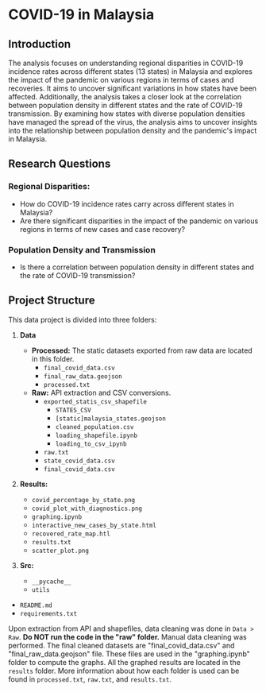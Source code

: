 # COVID-19 in Malaysia

## Introduction
The analysis focuses on understanding regional disparities in COVID-19 incidence rates across different states (13 states) in Malaysia and explores the impact of the pandemic on various regions in terms of cases and recoveries. It aims to uncover significant variations in how states have been affected. Additionally, the analysis takes a closer look at the correlation between population density in different states and the rate of COVID-19 transmission. By examining how states with diverse population densities have managed the spread of the virus, the analysis aims to uncover insights into the relationship between population density and the pandemic's impact in Malaysia.

## Research Questions

### Regional Disparities:

- How do COVID-19 incidence rates carry across different states in Malaysia?
- Are there significant disparities in the impact of the pandemic on various regions in terms of new cases and case recovery?

### Population Density and Transmission

- Is there a correlation between population density in different states and the rate of COVID-19 transmission?

## Project Structure

This data project is divided into three folders:

1. **Data**
    - **Processed:** The static datasets exported from raw data are located in this folder.
        - `final_covid_data.csv`
        - `final_raw_data.geojson`
        - `processed.txt`
    - **Raw:** API extraction and CSV conversions.
        - `exported_statis_csv_shapefile`
            - `STATES_CSV`
            - `[static]malaysia_states.geojson`
            - `cleaned_population.csv`
            - `loading_shapefile.ipynb`
            - `loading_to_csv_ipynb`
        - `raw.txt`
        - `state_covid_data.csv`
        - `final_covid_data.csv`

2. **Results:**
    - `covid_percentage_by_state.png`
    - `covid_plot_with_diagnostics.png`
    - `graphing.ipynb`
    - `interactive_new_cases_by_state.html`
    - `recovered_rate_map.htl`
    - `results.txt`
    - `scatter_plot.png`

3. **Src:**
    - `__pycache__`
    - `utils`

- `README.md`
- `requirements.txt`

Upon extraction from API and shapefiles, data cleaning was done in `Data > Raw`. **Do NOT run the code in the "raw" folder.** Manual data cleaning was performed. The final cleaned datasets are "final_covid_data.csv" and "final_raw_data.geojson" file. These files are used in the "graphing.ipynb" folder to compute the graphs. All the graphed results are located in the `results` folder. More information about how each folder is used can be found in `processed.txt`, `raw.txt`, and `results.txt`.







